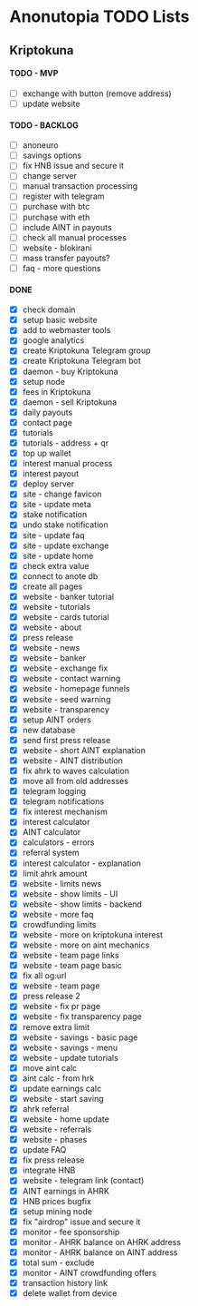 # Anonutopia TODO Lists

## Kriptokuna

#### TODO - MVP

- [ ] exchange with button (remove address)
- [ ] update website

#### TODO - BACKLOG

- [ ] anoneuro
- [ ] savings options
- [ ] fix HNB issue and secure it
- [ ] change server
- [ ] manual transaction processing
- [ ] register with telegram
- [ ] purchase with btc
- [ ] purchase with eth
- [ ] include AINT in payouts
- [ ] check all manual processes
- [ ] website - blokirani
- [ ] mass transfer payouts?
- [ ] faq - more questions

#### DONE

- [x] check domain
- [x] setup basic website
- [x] add to webmaster tools
- [x] google analytics
- [x] create Kriptokuna Telegram group
- [x] create Kriptokuna Telegram bot
- [x] daemon - buy Kriptokuna
- [x] setup node
- [x] fees in Kriptokuna
- [x] daemon - sell Kriptokuna
- [x] daily payouts
- [x] contact page
- [x] tutorials
- [x] tutorials - address + qr
- [x] top up wallet
- [x] interest manual process
- [x] interest payout
- [x] deploy server
- [x] site - change favicon
- [x] site - update meta
- [x] stake notification
- [x] undo stake notification
- [x] site - update faq
- [x] site - update exchange
- [x] site - update home
- [x] check extra value
- [x] connect to anote db
- [x] create all pages
- [x] website - banker tutorial
- [x] website - tutorials
- [x] website - cards tutorial
- [x] website - about
- [x] press release
- [x] website - news
- [x] website - banker
- [x] website - exchange fix
- [x] website - contact warning
- [x] website - homepage funnels
- [x] website - seed warning
- [x] website - transparency
- [x] setup AINT orders
- [x] new database
- [x] send first press release
- [x] website - short AINT explanation
- [x] website - AINT distribution
- [x] fix ahrk to waves calculation
- [x] move all from old addresses
- [x] telegram logging
- [x] telegram notifications
- [x] fix interest mechanism
- [x] interest calculator
- [x] AINT calculator
- [x] calculators - errors
- [x] referral system
- [x] interest calculator - explanation
- [x] limit ahrk amount
- [x] website - limits news
- [x] website - show limits - UI
- [x] website - show limits - backend
- [x] website - more faq
- [x] crowdfunding limits
- [x] website - more on kriptokuna interest
- [x] website - more on aint mechanics
- [x] website - team page links
- [x] website - team page basic
- [x] fix all og:url
- [x] website - team page
- [x] press release 2
- [x] website - fix pr page
- [x] website - fix transparency page
- [x] remove extra limit
- [x] website - savings - basic page
- [x] website - savings - menu
- [x] website - update tutorials
- [x] move aint calc
- [x] aint calc - from hrk
- [x] update earnings calc
- [x] website - start saving
- [x] ahrk referral
- [x] website - home update
- [x] website - referrals
- [x] website - phases
- [x] update FAQ
- [x] fix press release
- [x] integrate HNB
- [x] website - telegram link (contact)
- [x] AINT earnings in AHRK
- [x] HNB prices bugfix
- [x] setup mining node
- [x] fix "airdrop" issue and secure it
- [x] monitor - fee sponsorship
- [x] monitor - AHRK balance on AHRK address
- [x] monitor - AHRK balance on AINT address
- [x] total sum - exclude
- [x] monitor - AINT crowdfunding offers
- [x] transaction history link
- [x] delete wallet from device
